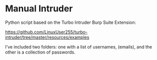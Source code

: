 # Manual Intruder

Python script based on the Turbo Intruder Burp Suite Extension: 

https://github.com/LinuxUser255/turbo-intruder/tree/master/resources/examples

I've included two folders: one with a list of usernames, (emails),
and the other is a collection of passwords.

